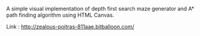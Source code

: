 A simple visual implementation of depth first search maze generator and A* path finding algorithm using HTML Canvas.

Link : http://zealous-poitras-811aae.bitballoon.com/
